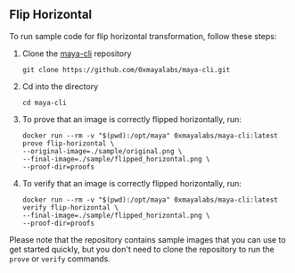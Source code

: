 ## Flip Horizontal

To run sample code for flip horizontal transformation, follow these steps:
1. Clone the [maya-cli](https://github.com/0xmayalabs/maya-cli) repository
    ```shell
    git clone https://github.com/0xmayalabs/maya-cli.git
    ```
2. Cd into the directory
    ```shell
    cd maya-cli
    ```
3. To prove that an image is correctly flipped horizontally, run:
    ```shell
    docker run --rm -v "$(pwd):/opt/maya" 0xmayalabs/maya-cli:latest prove flip-horizontal \
    --original-image=./sample/original.png \
    --final-image=./sample/flipped_horizontal.png \
    --proof-dir=proofs
    ```
4. To verify that an image is correctly flipped horizontally, run:
    ```shell
    docker run --rm -v "$(pwd):/opt/maya" 0xmayalabs/maya-cli:latest verify flip-horizontal \
    --final-image=./sample/flipped_horizontal.png \
    --proof-dir=proofs
    ```

Please note that the repository contains sample images that you can use to get started quickly,
but you don't need to clone the repository to run the `prove` or `verify` commands.